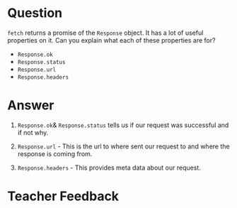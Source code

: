 # Question

`fetch` returns a promise of the `Response` object. It has a lot of useful properties on it. Can you explain what each of these properties are for?

- `Response.ok`
- `Response.status`
- `Response.url`
- `Response.headers`

# Answer

1. `Response.ok`& `Response.status` tells us if our request was successful and if not why.

2. `Response.url` - This is the url to where sent our request to and where the response is coming from.

3. `Response.headers` - This provides meta data about our request.

# Teacher Feedback
